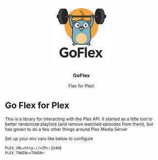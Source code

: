 <p align="center">
  <img alt="GoFlex Logo" src="./static/images/goflex.png" height="200" />
  <h3 align="center">GoFlex</h3>
  <p align="center">Flex for Plex!</p>
</p>

# Go Flex for Plex

This is a library for interacting with the Plex API. It started as a little
tool to better randomize playlists (and remove watched episodes from them), but
has grown to do a few other things around Plex Media Server

Set up your env vars like below to configure

```plain
PLEX_URL=http://<IP>:32400
PLEX_TOKEN=<TOKEN>
```

